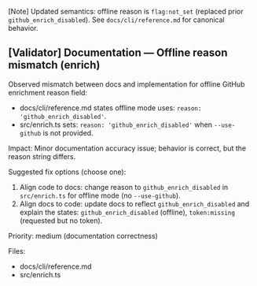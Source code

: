 [Note] Updated semantics: offline reason is `flag:not_set` (replaced prior `github_enrich_disabled`). See `docs/cli/reference.md` for canonical behavior.

## [Validator] Documentation — Offline reason mismatch (enrich)

Observed mismatch between docs and implementation for offline GitHub enrichment reason field:

- docs/cli/reference.md states offline mode uses: `reason: 'github_enrich_disabled'`.
- src/enrich.ts sets: `reason: 'github_enrich_disabled'` when `--use-github` is not provided.

Impact: Minor documentation accuracy issue; behavior is correct, but the reason string differs.

Suggested fix options (choose one):

1. Align code to docs: change reason to `github_enrich_disabled` in `src/enrich.ts` for offline mode (no `--use-github`).
2. Align docs to code: update docs to reflect `github_enrich_disabled` and explain the states: `github_enrich_disabled` (offline), `token:missing` (requested but no token).

Priority: medium (documentation correctness)

Files:

- docs/cli/reference.md
- src/enrich.ts
